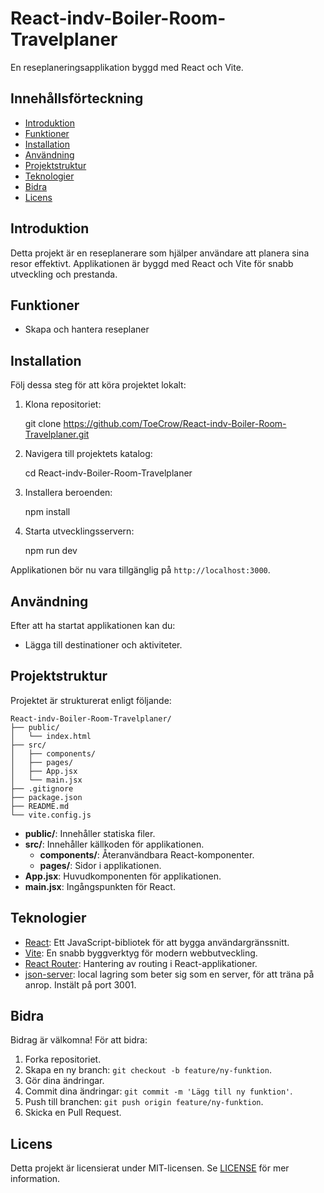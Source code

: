 # React-indv-Boiler-Room-Travelplaner

En reseplaneringsapplikation byggd med React och Vite.

## Innehållsförteckning

- [Introduktion](#introduktion)
- [Funktioner](#funktioner)
- [Installation](#installation)
- [Användning](#användning)
- [Projektstruktur](#projektstruktur)
- [Teknologier](#teknologier)
- [Bidra](#bidra)
- [Licens](#licens)

## Introduktion

Detta projekt är en reseplanerare som hjälper användare att planera sina resor effektivt. Applikationen är byggd med React och Vite för snabb utveckling och prestanda.

## Funktioner

- Skapa och hantera reseplaner


## Installation

Följ dessa steg för att köra projektet lokalt:

1. Klona repositoriet:

  
   git clone https://github.com/ToeCrow/React-indv-Boiler-Room-Travelplaner.git
  

2. Navigera till projektets katalog:

  
   cd React-indv-Boiler-Room-Travelplaner
  

3. Installera beroenden:

   npm install
  

4. Starta utvecklingsservern:

  
   npm run dev


Applikationen bör nu vara tillgänglig på `http://localhost:3000`.

## Användning

Efter att ha startat applikationen kan du:

- Lägga till destinationer och aktiviteter.

## Projektstruktur

Projektet är strukturerat enligt följande:

```
React-indv-Boiler-Room-Travelplaner/
├── public/
│   └── index.html
├── src/
│   ├── components/
│   ├── pages/
│   ├── App.jsx
│   └── main.jsx
├── .gitignore
├── package.json
├── README.md
└── vite.config.js
```

- **public/**: Innehåller statiska filer.
- **src/**: Innehåller källkoden för applikationen.
  - **components/**: Återanvändbara React-komponenter.
  - **pages/**: Sidor i applikationen.
- **App.jsx**: Huvudkomponenten för applikationen.
- **main.jsx**: Ingångspunkten för React.

## Teknologier

- [React](https://reactjs.org/): Ett JavaScript-bibliotek för att bygga användargränssnitt.
- [Vite](https://vitejs.dev/): En snabb byggverktyg för modern webbutveckling.
- [React Router](https://reactrouter.com/): Hantering av routing i React-applikationer.
- [json-server](https://json-server.dev/): local lagring som beter sig som en server, för att träna på anrop. Instält på port 3001.


## Bidra

Bidrag är välkomna! För att bidra:

1. Forka repositoriet.
2. Skapa en ny branch: `git checkout -b feature/ny-funktion`.
3. Gör dina ändringar.
4. Commit dina ändringar: `git commit -m 'Lägg till ny funktion'`.
5. Push till branchen: `git push origin feature/ny-funktion`.
6. Skicka en Pull Request.

## Licens

Detta projekt är licensierat under MIT-licensen. Se [LICENSE](LICENSE) för mer information.

